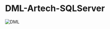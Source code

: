 # DML-Artech-SQLServer

![DML](https://user-images.githubusercontent.com/83089714/174508199-7ae3dd96-7409-4415-bfdf-02dfe65d698f.png)
